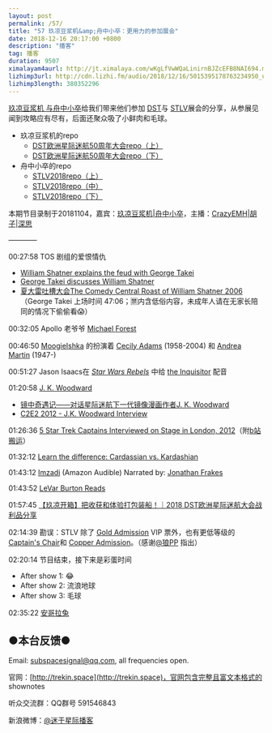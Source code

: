 ```yaml
---
layout: post
permalink: /57/
title: "57 玖凉豆浆机&amp;舟中小卒：更用力的参加展会"
date: 2018-12-16 20:17:00 +0800
description: "播客"
tag: 播客 
duration: 9507
ximalayam4aurl: http://jt.ximalaya.com/wKgLfVwWQaLinirnBJZcEFB8NAI694.m4a?channel=rss&album_id=3135361&track_id=145201627&uid=6418191&jt=http://audio.xmcdn.com/group54/M02/09/3C/wKgLfVwWQaLinirnBJZcEFB8NAI694.m4a
lizhimp3url: http://cdn.lizhi.fm/audio/2018/12/16/5015395178763234950_ud.mp3
lizhimp3length: 380352296
---   
```


[玖凉豆浆机 与](https://weibo.com/lunaliang1029)[舟中小卒](http://weibo.com/u/3044338061)给我们带来他们参加 [DST](http://www.destinationstartrek.com/)与 [STLV](https://www.creationent.com/cal/st_lasvegas.html)展会的分享，从参展见闻到攻略应有尽有，后面还聚众吸了小鲜肉和毛球。

- 玖凉豆浆机的repo
  - [DST欧洲星际迷航50周年大会repo（上）](https://weibo.com/ttarticle/p/show?id=2309404284070765951111&amp;mod=zwenzhang)
  - [DST欧洲星际迷航50周年大会repo（下）](https://weibo.com/ttarticle/p/show?id=2309404284074628920305&amp;mod=zwenzhang)
- 舟中小卒的repo
  - [STLV2018repo（上）](https://weibo.com/ttarticle/p/show?id=2309404279902084987894&amp;mod=zwenzhang)
  - [STLV2018repo（中）](https://weibo.com/ttarticle/p/show?id=2309404282498719816331&amp;mod=zwenzhang)
  - [STLV2018repo（下）](https://weibo.com/ttarticle/p/show?id=2309404297703889754425&amp;mod=zwenzhang)

本期节目录制于20181104，嘉宾：[玖凉豆浆机](https://weibo.com/lunaliang1029)\|[舟中小卒](http://weibo.com/u/3044338061)，主播：[CrazyEMH](mailto:emh@trekin.space)\|[胡子](https://weibo.com/p/1005051764117203)\|[深思](mailto:deepthought@trekin.space)

————

00:27:58 TOS 剧组的爱恨情仇

- [William Shatner explains the feud with George Takei](https://youtu.be/xZtfteXNXZ8)
- [George Takei discusses William Shatner](https://youtu.be/lA9lLM6k2KU)
- [夏大雷吐槽大会The Comedy Central Roast of William Shatner 2006](https://www.bilibili.com/video/av22246489/)（George Takei 上场时间 47:06；🈲内含低俗内容，未成年人请在无家长陪同的情况下偷偷看😱）

00:32:05 Apollo 老爷爷 [Michael Forest](http://memory-alpha.wikia.com/wiki/Michael_Forest)

00:46:50 [Moogie](http://memory-alpha.wikia.com/wiki/Moogie)[Ishka](http://memory-alpha.wikia.com/wiki/Ishka) 的扮演着 [Cecily Adams](http://memory-alpha.wikia.com/wiki/Cecily_Adams) (1958-2004) 和 [Andrea Martin](http://memory-alpha.wikia.com/wiki/Andrea_Martin) (1947-)

00:51:27 Jason Isaacs在 [_Star Wars Rebels_](http://starwars.wikia.com/wiki/Star_Wars_Rebels) 中给 [the Inquisitor](http://starwars.wikia.com/wiki/The_Grand_Inquisitor) 配音

01:20:58 [J. K. Woodward](https://en.wikipedia.org/wiki/J._K._Woodward)

- [镜中奇遇记——对话星际迷航下一代镜像漫画作者J. K. Woodward](https://weibo.com/ttarticle/p/show?id=2309404298891464958383&amp;mod=zwenzhang)
- [C2E2 2012 - J.K. Woodward Interview](https://youtu.be/wBPty1MyhQ8)

01:26:36 [5 Star Trek Captains Interviewed on Stage in London, 2012](https://www.youtube.com/watch?v=wyuwNeenmwk)（附[b站搬运](https://www.bilibili.com/video/av13915363/)）

01:32:12 [Learn the difference: Cardassian vs. Kardashian](https://www.reddit.com/r/startrek/comments/oqrmc/learn_the_difference_cardassian_vs_https:/www.reddit.com/r/startrek/comments/oqrmc/learn_the_difference_cardassian_vs_kardashian/kardashian/)

01:43:12 [Imzadi](https://www.audible.com/pd/Imzadi-Audiobook/B002UZMQUA) (Amazon Audible) Narrated by: [Jonathan Frakes](https://www.audible.com/search?searchNarrator=Jonathan+Frakes&amp;ref=a_pd_Imzadi_c1_narrator_1&amp;pf_rd_p=52918805-f7fc-40f4-a76b-cf1c79f7d10a&amp;pf_rd_r=BJTTG5WETNE6JBAQ2M9G&amp;)

01:43:52 [LeVar Burton Reads](http://www.levarburtonpodcast.com/)

01:57:45 [【玖凉开箱】把收获和体验打包装船！｜2018 DST欧洲星际迷航大会战利品分享](https://www.bilibili.com/video/av34837760)

02:14:39 勘误：STLV 除了 [Gold Admission](https://www.creationent.com/cal/st_lasvegas_gold.html) VIP 票外，也有更低等级的 [Captain&#39;s Chair](https://www.creationent.com/cal/st_lasvegas_captainschair.html)和 [Copper Admission](https://www.creationent.com/cal/st_lasvegas_copper.html)。（感谢[@狼PP](https://weibo.com/poppy830606) 指出）

02:20:14 节目结束，接下来是彩蛋时间

- After show 1: 😂
- After show 2: 流浪地球
- After show 3: 毛球

02:35:22 [安哥拉兔](https://zh.wikipedia.org/wiki/%E5%AE%89%E5%93%A5%E6%8B%89%E5%85%94)

## ●本台反馈●

Email: [subspacesignal@qq.com](mailto:subspacesignal@qq.com), all frequencies open.

官网：[http://trekin.space](http://trekin.space)，官网包含完整且富文本格式的 shownotes

听众交流群：QQ群号 591546843

新浪微博：[@迷于星际播客](http://weibo.com/lostinst)
